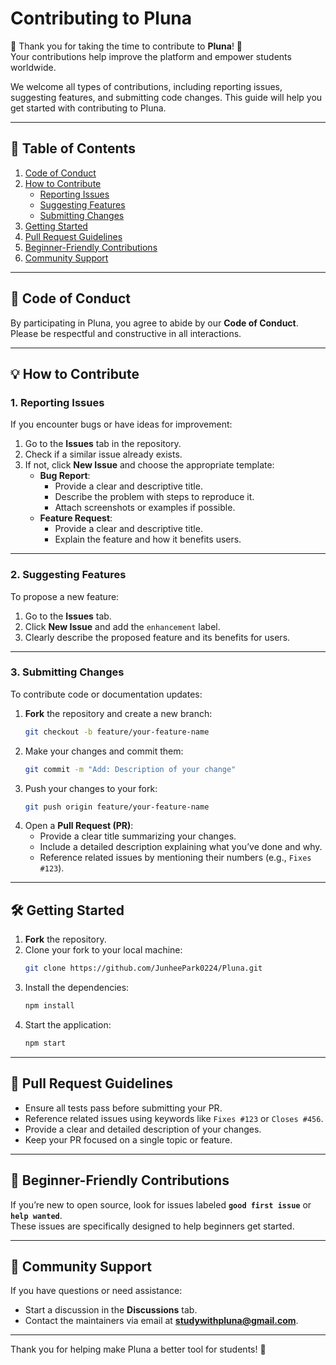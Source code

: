 # Contributing to Pluna

🎉 Thank you for taking the time to contribute to **Pluna**! 🎉  
Your contributions help improve the platform and empower students worldwide.

We welcome all types of contributions, including reporting issues, suggesting features, and submitting code changes. This guide will help you get started with contributing to Pluna.

---

## 📜 Table of Contents

1. [Code of Conduct](#code-of-conduct)  
2. [How to Contribute](#how-to-contribute)  
   - [Reporting Issues](#reporting-issues)  
   - [Suggesting Features](#suggesting-features)  
   - [Submitting Changes](#submitting-changes)  
3. [Getting Started](#getting-started)  
4. [Pull Request Guidelines](#pull-request-guidelines)  
5. [Beginner-Friendly Contributions](#beginner-friendly-contributions)  
6. [Community Support](#community-support)

---

## 📏 Code of Conduct

By participating in Pluna, you agree to abide by our **Code of Conduct**.  
Please be respectful and constructive in all interactions.

---

## 💡 How to Contribute

### 1. Reporting Issues

If you encounter bugs or have ideas for improvement:

1. Go to the **Issues** tab in the repository.
2. Check if a similar issue already exists.
3. If not, click **New Issue** and choose the appropriate template:
   - **Bug Report**:  
     - Provide a clear and descriptive title.  
     - Describe the problem with steps to reproduce it.  
     - Attach screenshots or examples if possible.
   - **Feature Request**:  
     - Provide a clear and descriptive title.  
     - Explain the feature and how it benefits users.

---

### 2. Suggesting Features

To propose a new feature:

1. Go to the **Issues** tab.
2. Click **New Issue** and add the `enhancement` label.
3. Clearly describe the proposed feature and its benefits for users.

---

### 3. Submitting Changes

To contribute code or documentation updates:

1. **Fork** the repository and create a new branch:
   ```bash
   git checkout -b feature/your-feature-name
   ```
2. Make your changes and commit them:
   ```bash
   git commit -m "Add: Description of your change"
   ```
3. Push your changes to your fork:
   ```bash
   git push origin feature/your-feature-name
   ```
4. Open a **Pull Request (PR)**:
   - Provide a clear title summarizing your changes.
   - Include a detailed description explaining what you’ve done and why.
   - Reference related issues by mentioning their numbers (e.g., `Fixes #123`).

---

## 🛠 Getting Started

1. **Fork** the repository.
2. Clone your fork to your local machine:
   ```bash
   git clone https://github.com/JunheePark0224/Pluna.git
   ```
3. Install the dependencies:
   ```bash
   npm install
   ```
4. Start the application:
   ```bash
   npm start
   ```

---

## 🔄 Pull Request Guidelines

- Ensure all tests pass before submitting your PR.
- Reference related issues using keywords like `Fixes #123` or `Closes #456`.
- Provide a clear and detailed description of your changes.
- Keep your PR focused on a single topic or feature.

---

## 👶 Beginner-Friendly Contributions

If you’re new to open source, look for issues labeled **`good first issue`** or **`help wanted`**.  
These issues are specifically designed to help beginners get started.

---

## 🤝 Community Support

If you have questions or need assistance:

- Start a discussion in the **Discussions** tab.
- Contact the maintainers via email at **studywithpluna@gmail.com**.

---

Thank you for helping make Pluna a better tool for students! 🚀


